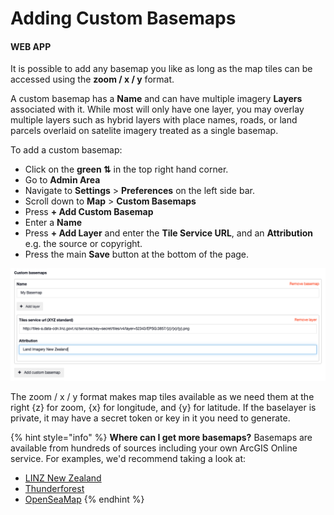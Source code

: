 # Adding Custom Basemaps

#### WEB APP

It is possible to add any basemap you like as long as the map tiles can be accessed using the **zoom / x / y** format.  
  
A custom basemap has a **Name** and can have multiple imagery **Layers** associated with it. While most will only have one layer, you may overlay multiple layers such as hybrid layers with place names, roads, or land parcels overlaid on satelite imagery treated as a single basemap.

To add a custom basemap:

* Click on the **green ⇅** in the top right hand corner.
* Go to **Admin Area**
* Navigate to **Settings** &gt; **Preferences** on the left side bar.
* Scroll down to **Map** &gt; **Custom Basemaps**
* Press **+ Add Custom Basemap**
* Enter a **Name**
* Press **+ Add Layer** and enter the **Tile Service URL**, and an **Attribution** e.g. the source or copyright. 
* Press the main **Save** button at the bottom of the page. 

![](../../../.gitbook/assets/adding-custom-basemaps.png)

The zoom / x / y format makes map tiles available as we need them at the right {z} for zoom, {x} for longitude, and {y} for latitude. If the baselayer is private, it may have a secret token or key in it you need to generate.

{% hint style="info" %}
**Where can I get more basemaps?** Basemaps are available from hundreds of sources including your own ArcGIS Online service. For examples, we'd recommend taking a look at:

* [LINZ New Zealand](https://data.linz.govt.nz/data/category/topographic/maps/)
* [Thunderforest](https://www.thunderforest.com/maps/outdoors/)
* [OpenSeaMap](https://map.openseamap.org/)
{% endhint %}






